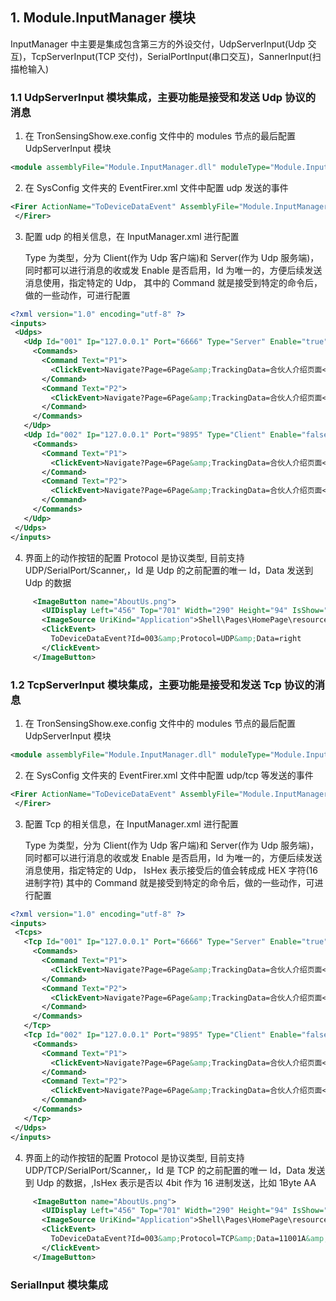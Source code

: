 ## 1. Module.InputManager 模块

InputManager 中主要是集成包含第三方的外设交付，UdpServerInput(Udp 交互)，TcpServerInput(TCP 交付)，SerialPortInput(串口交互)，SannerInput(扫描枪输入)

### 1.1 UdpServerInput 模块集成，主要功能是接受和发送 Udp 协议的消息

1.  在 TronSensingShow.exe.config 文件中的 modules 节点的最后配置 UdpServerInput 模块

```xml
<module assemblyFile="Module.InputManager.dll" moduleType="Module.InputManager.UdpServerInput, Module.InputManager, Version=1.0.0.0, Culture=neutral, PublicKeyToken=null" moduleName="Module.InputManager" startupLoaded="true" />
```

2.  在 SysConfig 文件夹的 EventFirer.xml 文件中配置 udp 发送的事件

```xml
<Firer ActionName="ToDeviceDataEvent" AssemblyFile="Module.InputManager.dll" TypeName="Module.InputManager.Event.Fires.ToDeviceDataEventFirer, Module.InputManager, Version=1.0.0.0, Culture=neutral, PublicKeyToken=null">
 </Firer>
```

3.  配置 udp 的相关信息，在 InputManager.xml 进行配置

    Type 为类型，分为 Client(作为 Udp 客户端)和 Server(作为 Udp 服务端)， 同时都可以进行消息的收或发
    Enable 是否启用，Id 为唯一的，方便后续发送消息使用，指定特定的 Udp，
    其中的 Command 就是接受到特定的命令后，做的一些动作，可进行配置

```xml
<?xml version="1.0" encoding="utf-8" ?>
<inputs>
 <Udps>
   <Udp Id="001" Ip="127.0.0.1" Port="6666" Type="Server" Enable="true" Provider="">
     <Commands>
       <Command Text="P1">
         <ClickEvent>Navigate?Page=6Page&amp;TrackingData=合伙人介绍页面</ClickEvent>
       </Command>
       <Command Text="P2">
         <ClickEvent>Navigate?Page=6Page&amp;TrackingData=合伙人介绍页面</ClickEvent>
       </Command>
     </Commands>
   </Udp>
   <Udp Id="002" Ip="127.0.0.1" Port="9895" Type="Client" Enable="false" Provider="">
     <Commands>
       <Command Text="P1">
         <ClickEvent>Navigate?Page=6Page&amp;TrackingData=合伙人介绍页面</ClickEvent>
       </Command>
       <Command Text="P2">
         <ClickEvent>Navigate?Page=6Page&amp;TrackingData=合伙人介绍页面</ClickEvent>
       </Command>
     </Commands>
   </Udp>
 </Udps>
</inputs>

```

4. 界面上的动作按钮的配置
   Protocol 是协议类型, 目前支持 UDP/SerialPort/Scanner,，Id 是 Udp 的之前配置的唯一 Id，Data 发送到 Udp 的数据

```xml
     <ImageButton name="AboutUs.png">
       <UIDisplay Left="456" Top="701" Width="290" Height="94" IsShow="True" ZIndex="2" UsePercent="False" />
       <ImageSource UriKind="Application">Shell\Pages\HomePage\resource\签到BUTTON.png</ImageSource>
       <ClickEvent>
         ToDeviceDataEvent?Id=003&amp;Protocol=UDP&amp;Data=right
       </ClickEvent>
     </ImageButton>
```

### 1.2 TcpServerInput 模块集成，主要功能是接受和发送 Tcp 协议的消息

1.  在 TronSensingShow.exe.config 文件中的 modules 节点的最后配置 UdpServerInput 模块

```xml
<module assemblyFile="Module.InputManager.dll" moduleType="Module.InputManager.TcpServerInput, Module.InputManager, Version=1.0.0.0, Culture=neutral, PublicKeyToken=null" moduleName="Module.InputManager" startupLoaded="true" />
```

2.  在 SysConfig 文件夹的 EventFirer.xml 文件中配置 udp/tcp 等发送的事件

```xml
<Firer ActionName="ToDeviceDataEvent" AssemblyFile="Module.InputManager.dll" TypeName="Module.InputManager.Event.Fires.ToDeviceDataEventFirer, Module.InputManager, Version=1.0.0.0, Culture=neutral, PublicKeyToken=null">
 </Firer>
```

3.  配置 Tcp 的相关信息，在 InputManager.xml 进行配置

    Type 为类型，分为 Client(作为 Udp 客户端)和 Server(作为 Udp 服务端)， 同时都可以进行消息的收或发
    Enable 是否启用，Id 为唯一的，方便后续发送消息使用，指定特定的 Udp，
    IsHex 表示接受后的值会转成成 HEX 字符(16 进制字符)
    其中的 Command 就是接受到特定的命令后，做的一些动作，可进行配置

```xml
<?xml version="1.0" encoding="utf-8" ?>
<inputs>
 <Tcps>
   <Tcp Id="001" Ip="127.0.0.1" Port="6666" Type="Server" Enable="true" IsHex="True" Provider="">
     <Commands>
       <Command Text="P1">
         <ClickEvent>Navigate?Page=6Page&amp;TrackingData=合伙人介绍页面</ClickEvent>
       </Command>
       <Command Text="P2">
         <ClickEvent>Navigate?Page=6Page&amp;TrackingData=合伙人介绍页面</ClickEvent>
       </Command>
     </Commands>
   </Tcp>
   <Tcp Id="002" Ip="127.0.0.1" Port="9895" Type="Client" Enable="false" Provider="">
     <Commands>
       <Command Text="P1">
         <ClickEvent>Navigate?Page=6Page&amp;TrackingData=合伙人介绍页面</ClickEvent>
       </Command>
       <Command Text="P2">
         <ClickEvent>Navigate?Page=6Page&amp;TrackingData=合伙人介绍页面</ClickEvent>
       </Command>
     </Commands>
   </Tcp>
 </Udps>
</inputs>

```

4. 界面上的动作按钮的配置
   Protocol 是协议类型, 目前支持 UDP/TCP/SerialPort/Scanner,，Id 是 TCP 的之前配置的唯一 Id，Data 发送到 Udp 的数据，,IsHex 表示是否以 4bit 作为 16 进制发送，比如 1Byte AA

```xml
     <ImageButton name="AboutUs.png">
       <UIDisplay Left="456" Top="701" Width="290" Height="94" IsShow="True" ZIndex="2" UsePercent="False" />
       <ImageSource UriKind="Application">Shell\Pages\HomePage\resource\签到BUTTON.png</ImageSource>
       <ClickEvent>
         ToDeviceDataEvent?Id=003&amp;Protocol=TCP&amp;Data=11001A&amp;IsHex=true
       </ClickEvent>
     </ImageButton>
```

### SerialInput 模块集成

